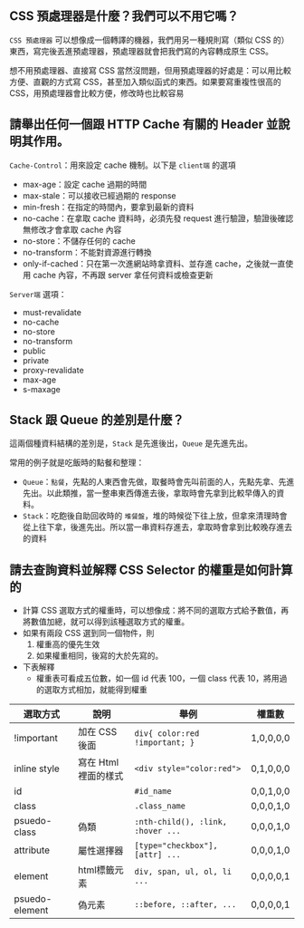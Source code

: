 ## CSS 預處理器是什麼？我們可以不用它嗎？
`CSS 預處理器` 可以想像成一個轉譯的機器，我們用另一種規則寫（類似 CSS 的）東西，寫完後丟進預處理器，預處理器就會把我們寫的內容轉成原生 CSS。

想不用預處理器、直接寫 CSS 當然沒問題，但用預處理器的好處是：可以用比較方便、直觀的方式寫 CSS，甚至加入類似函式的東西。如果要寫重複性很高的 CSS，用預處理器會比較方便，修改時也比較容易


## 請舉出任何一個跟 HTTP Cache 有關的 Header 並說明其作用。
`Cache-Control`：用來設定 cache 機制。以下是 `client端` 的選項
- max-age：設定 cache 過期的時間
- max-stale：可以接收已經過期的 response
- min-fresh：在指定的時間內，要拿到最新的資料
- no-cache：在拿取 cache 資料時，必須先發 request 進行驗證，驗證後確認無修改才會拿取 cache 內容
- no-store：不儲存任何的 cache
- no-transform：不能對資源進行轉換
- only-if-cached：只在第一次進網站時拿資料、並存進 cache，之後就一直使用 cache 內容，不再跟 server 拿任何資料或檢查更新

`Server端` 選項：
- must-revalidate
- no-cache
- no-store
- no-transform
- public
- private
- proxy-revalidate
- max-age
- s-maxage


## Stack 跟 Queue 的差別是什麼？
這兩個種資料結構的差別是，`Stack` 是先進後出，`Queue` 是先進先出。

常用的例子就是吃飯時的點餐和整理：
- `Queue`：`點餐`，先點的人東西會先做，取餐時會先叫前面的人，先點先拿、先進先出。以此類推，當一整串東西傳進去後，拿取時會先拿到比較早傳入的資料。 
- `Stack`：吃飽後自助回收時的 `堆餐盤`，堆的時候從下往上放，但拿來清理時會從上往下拿，後進先出。所以當一串資料存進去，拿取時會拿到比較晚存進去的資料


## 請去查詢資料並解釋 CSS Selector 的權重是如何計算的
- 計算 CSS 選取方式的權重時，可以想像成：將不同的選取方式給予數值，再將數值加總，就可以得到該種選取方式的權重。
- 如果有兩段 CSS 選到同一個物件，則
    1. 權重高的優先生效
    2. 如果權重相同，後寫的大於先寫的。
- 下表解釋
    - 權重表可看成五位數，如一個 id 代表 100，一個 class 代表 10，將用過的選取方式相加，就能得到權重

|選取方式       |說明                |舉例                        |權重數       |
|--------------|--------------------|----------------------------|------------|
|!important    |加在 CSS 後面       |`div{ color:red !important; }`| 1,0,0,0,0  |
|inline style  |寫在 Html 裡面的樣式 |`<div style="color:red">`   | 0,1,0,0,0  |
|id            |                    | `#id_name`                 | 0,0,1,0,0  |
|class         |                    | `.class_name`              | 0,0,0,1,0 |
|psuedo-class  |偽類                 | `:nth-child(), :link, :hover ...`| 0,0,0,1,0 |
|attribute     |屬性選擇器           | `[type="checkbox"], [attr] ...`| 0,0,0,1,0  |
|element       |html標籤元素         | `div, span, ul, ol, li ...` | 0,0,0,0,1  |
|psuedo-element|偽元素               | `::before, ::after, ...`    | 0,0,0,0,1  |
